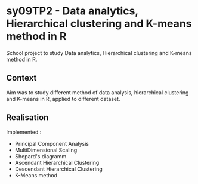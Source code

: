 # sy09TP2 - Data analytics, Hierarchical clustering and K-means method in R

School project to study Data analytics, Hierarchical clustering and K-means method in R.

## Context 

Aim was to study different method of data analysis, hierarchical clustering and K-means in R, applied to different dataset.

## Realisation

Implemented :
* Principal Component Analysis
* MultiDimensional Scaling
* Shepard's diagramm
* Ascendant Hierarchical Clustering
* Descendant Hierarchical Clustering
* K-Means method

